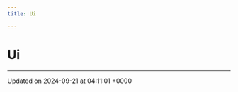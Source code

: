 ```yaml
---
title: Ui

---
```


# Ui








-------------------------------

Updated on 2024-09-21 at 04:11:01 +0000